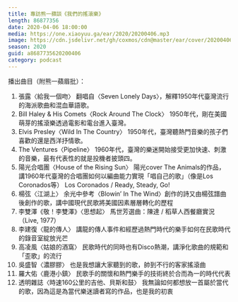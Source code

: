 ```yaml
---
title: 專訪熊一蘋談《我們的搖滾樂》
length: 86877356
date: 2020-04-06 18:00:00
media: https://one.xiaoyuu.ga/ear/2020/20200406.mp3
image: https://cdn.jsdelivr.net/gh/coxmos/cdn@master/ear/cover/20200406.jpeg
season: 2020
guid: a8687735620200406
category: podcast
---
```


播出曲目（附熊一蘋眉批）：
1. 張露〈給我一個吻〉
翻唱自〈Seven Lonely Days〉，解釋1950年代臺灣流行的海派歌曲和混血華語歌。
2. Bill Haley &amp; His Comets〈Rock Around The Clock〉
1950年代，剛在美國萌芽的搖滾樂透過電影和電台進入臺灣。
3. Elvis Presley〈Wild In The Country〉
1950年代，臺灣聽熱門音樂的孩子們喜歡的還是西洋抒情歌。
4. The Ventures〈Pipeline〉
1960年代，臺灣的樂迷開始接受更加快速、刺激的音樂，最有代表性的就是投機者披頭四。
5. 陽光合唱團〈House of the Rising Sun〉
陽光cover The Animals的作品，講1960年代臺灣的合唱團如何以編曲能力實現「唱自己的歌」（像是Los Coronados等）
Los Coronados / Ready, Steady, Go!
6. 楊弦〈江湖上〉
余光中參考〈Blowin’ In The Wind〉創作的詩又由楊弦譜曲後創作的歌，講中國現代民歌將美國因素層層轉化的歷程
7. 李雙澤《敬！李雙澤》〈思想起〉
馬世芳選曲：陳達 / 稻草人西餐廳實況（Live, 1977）
8. 李建復〈龍的傳人〉
講龍的傳人事件和經歷過熱門時代的樂手如何在民歌時代的錄音室綻放光芒
9. 高凌風〈姑娘的酒窩〉
民歌時代的同時也有Disco熱潮，講淨化歌曲的規範和「歪歌」的流行
10. 吳盛智〈濃膠膠〉
也是我想讓大家聽到的歌，帥到不行的客家搖滾曲
11. 羅大佑〈鹿港小鎮〉
民歌手的關懷和熱門樂手的技術終於合而為一的時代代表
12. 透明雜誌〈時速160公里的吉他、貝斯和鼓〉
我無論如何都想放一首屬於當代的歌，因為這是為當代樂迷讀者寫的作品，也是我的初衷

